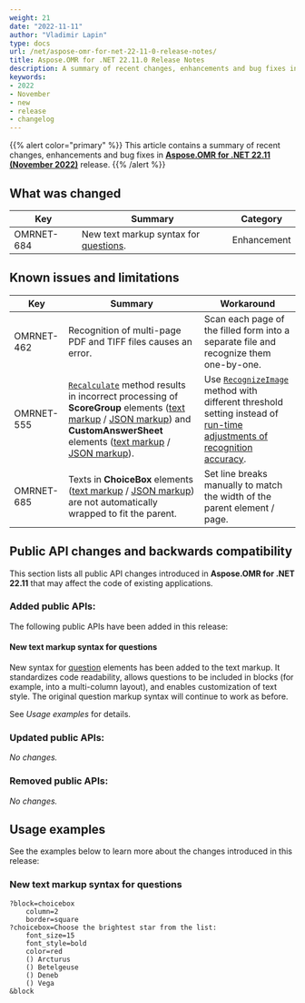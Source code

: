 ```yaml
---
weight: 21
date: "2022-11-11"
author: "Vladimir Lapin"
type: docs
url: /net/aspose-omr-for-net-22-11-0-release-notes/
title: Aspose.OMR for .NET 22.11.0 Release Notes
description: A summary of recent changes, enhancements and bug fixes in Aspose.OMR for .NET 22.11.0 (November 2022) release.
keywords:
- 2022
- November
- new
- release
- changelog
---
```


{{% alert color="primary" %}} 
This article contains a summary of recent changes, enhancements and bug fixes in [**Aspose.OMR for .NET 22.11 (November 2022)**](https://www.nuget.org/packages/Aspose.OMR/22.11.0) release.
{{% /alert %}} 

## What was changed

Key | Summary | Category
--- | ------- | --------
OMRNET-684 | New text markup syntax for [questions](/omr/net/txt-markup/question/). | Enhancement

## Known issues and limitations

Key | Summary | Workaround
--- | ------- | ----------
OMRNET-462 | Recognition of multi-page PDF and TIFF files causes an error. | Scan each page of the filled form into a separate file and recognize them one-by-one.
OMRNET-555 | [`Recalculate`](https://reference.aspose.com/omr/net/aspose.omr.api/templateprocessor/recalculate/) method results in incorrect processing of **ScoreGroup** elements ([text markup](/omr/net/txt-markup/score_group/) / [JSON markup](/omr/net/json-markup/scoregroup/)) and **CustomAnswerSheet** elements ([text markup](/omr/net/txt-markup/custom_answer_sheet/) / [JSON markup](/omr/net/json-markup/customanswersheet/)). | Use [`RecognizeImage`](https://reference.aspose.com/omr/net/aspose.omr.api/templateprocessor/recognizeimage/) method with different threshold setting instead of [run-time adjustments of recognition accuracy](/omr/net/recognition/accuracy-threshold/#adjusting-recognition-accuracy-at-run-time).
OMRNET-685 | Texts in **ChoiceBox** elements ([text markup](/omr/net/txt-markup/question/) / [JSON markup](/omr/net/json-markup/choicebox/)) are not automatically wrapped to fit the parent. | Set line breaks manually to match the width of the parent element / page.

## Public API changes and backwards compatibility

This section lists all public API changes introduced in **Aspose.OMR for .NET 22.11** that may affect the code of existing applications.

### Added public APIs:

The following public APIs have been added in this release:

#### New text markup syntax for questions

New syntax for [question](/omr/net/txt-markup/question/) elements has been added to the text markup. It standardizes code readability, allows questions to be included in blocks (for example, into a multi-column layout), and enables customization of text style. The original question markup syntax will continue to work as before.

See _Usage examples_ for details.

### Updated public APIs:

_No changes._

### Removed public APIs:

_No changes._

## Usage examples

See the examples below to learn more about the changes introduced in this release:

### New text markup syntax for questions

```
?block=choicebox
	column=2
	border=square
?choicebox=Choose the brightest star from the list:
	font_size=15
	font_style=bold
	color=red
	() Arcturus
	() Betelgeuse
	() Deneb
	() Vega
&block
```
